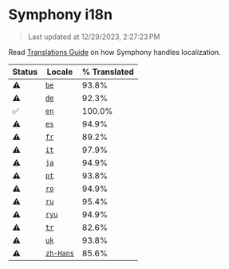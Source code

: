 # Symphony i18n

> Last updated at 12/29/2023, 2:27:23 PM

Read [Translations Guide](https://github.com/zyrouge/symphony/wiki/Translations-Guide) on how Symphony handles localization.

| Status | Locale | % Translated |
| --- | --- | --- |
| ⚠️ | [`be`](https://github.com/zyrouge/symphony/blob/main/i18n/be.toml) | 93.8% |
| ⚠️ | [`de`](https://github.com/zyrouge/symphony/blob/main/i18n/de.toml) | 92.3% |
| ✅ | [`en`](https://github.com/zyrouge/symphony/blob/main/i18n/en.toml) | 100.0% |
| ⚠️ | [`es`](https://github.com/zyrouge/symphony/blob/main/i18n/es.toml) | 94.9% |
| ⚠️ | [`fr`](https://github.com/zyrouge/symphony/blob/main/i18n/fr.toml) | 89.2% |
| ⚠️ | [`it`](https://github.com/zyrouge/symphony/blob/main/i18n/it.toml) | 97.9% |
| ⚠️ | [`ja`](https://github.com/zyrouge/symphony/blob/main/i18n/ja.toml) | 94.9% |
| ⚠️ | [`pt`](https://github.com/zyrouge/symphony/blob/main/i18n/pt.toml) | 93.8% |
| ⚠️ | [`ro`](https://github.com/zyrouge/symphony/blob/main/i18n/ro.toml) | 94.9% |
| ⚠️ | [`ru`](https://github.com/zyrouge/symphony/blob/main/i18n/ru.toml) | 95.4% |
| ⚠️ | [`ryu`](https://github.com/zyrouge/symphony/blob/main/i18n/ryu.toml) | 94.9% |
| ⚠️ | [`tr`](https://github.com/zyrouge/symphony/blob/main/i18n/tr.toml) | 82.6% |
| ⚠️ | [`uk`](https://github.com/zyrouge/symphony/blob/main/i18n/uk.toml) | 93.8% |
| ⚠️ | [`zh-Hans`](https://github.com/zyrouge/symphony/blob/main/i18n/zh-Hans.toml) | 85.6% |